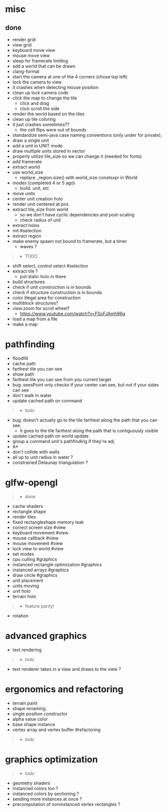 # misc
## done
- render grid
- view grid
- keyboard move view
- mouse move view
- sleep for framerate limiting
- add a world that can be drawn
- clang-format
- start the camera at one of the 4 corners (chose top left)
- lock the camera to view
- it crashes when detecting mouse position
- clean up lock camera code
- click the map to change the tile
  - click and drag
  - click scroll the side
- render the world based on the tiles
- clean up tile coloring
- it just crashes sometimes??
  - the cell flips were out of bounds
- standardize semi-java case naming conventions (only under for private);
- draw a single unit
- add a unit in UNIT mode
- draw multiple units stored in vector
- properly utilize tile_size so we can change it (needed for fonts)
- add framerate
- extract world
- use world_size
  - replace _region.size() with world_size constexpr in World
- modes (completed 4 or 5 ago)
  - build. unit, etc
- move units
- center unit creation holo
- render unit centered at pos
- extract tile_size from world
  - so we don't have cyclic dependencies and post-scaling
  - check radius of unit
- extract holos
- init #selection
- extract region
- make enemy spawn not bound to framerate, but a timer
  - waves ?

>- TODO
- shift select, control select #selection
- extract tile ?
  - put static holo in there
- build structures
- check if unit construction is in bounds
- check if structure construction is in bounds
- color illegal area for construction
- multiblock structures?
- view.zoom for scroll wheel?
  - https://www.youtube.com/watch?v=FSoFJAmh96g
- load a map from a file
- make a map

# pathfinding
- floodfill
- cache path
- farthest tile you can see
- show path
- farthest tile you can see from you current target
- bug: seesPoint only checks if your center can see, but not if your sides can see
- don't walk in water
- update cached path on command
>- todo
- bug: doesn't actually go to the tile farthest along the path that you can see, 
  - it goes to the tile farthest along the path that is contiguously visible
- update cached path on world update
- group a command unit's pathfinding if they're adj
- A*
- don't collide with walls
- all up to unit radius in water ?
- constrained Delaunay triangulation ?

# glfw-opengl
>- done
- cache shaders
- rectangle shape
- render tiles
- fixed rectangleshape memory leak
- correct screen size #view
- keyboard movement #view
- mouse callback #view
- mouse movement #view
- lock view to world #view
- set modes
- cpu culling #graphics
- instanced rectangle optimization #graphics
- instanced arrays #graphics
- draw circle #graphics
- unit placement
- units moving
- unit holo
- terrain holo
>- feature parity!
- rotation

# advanced graphics
- text rendering
>- todo
- text renderer takes in a view and draws to the view ?

# ergonomics and refactoring
- terrain paint
- shape renaming
- single position constructor
- alpha value color
- base shape instance
- vertex array and vertex buffer #refactoring
>- todo

# graphics optimization
>- todo
- geometry shaders 
- instanced colors too ?
- instanced colors by sectioning ? 
- sending more instances at once ? 
- precomputation of noninstanced vertex rectangles ? 